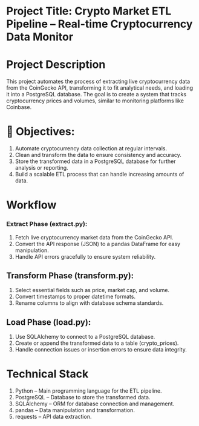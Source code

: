# Project Title: Crypto Market ETL Pipeline – Real-time Cryptocurrency Data Monitor

# Project Description
This project automates the process of extracting live cryptocurrency data from the CoinGecko API, transforming it to fit analytical needs, and loading it into a PostgreSQL database.
The goal is to create a system that tracks cryptocurrency prices and volumes, similar to monitoring platforms like Coinbase.

# 🎯 Objectives:
1. Automate cryptocurrency data collection at regular intervals.
2. Clean and transform the data to ensure consistency and accuracy.
3. Store the transformed data in a PostgreSQL database for further analysis or reporting.
4. Build a scalable ETL process that can handle increasing amounts of data.

# Workflow
### Extract Phase (extract.py):
1. Fetch live cryptocurrency market data from the CoinGecko API.
2. Convert the API response (JSON) to a pandas DataFrame for easy manipulation.
3. Handle API errors gracefully to ensure system reliability.

## Transform Phase (transform.py):
1. Select essential fields such as price, market cap, and volume.
2. Convert timestamps to proper datetime formats.
3. Rename columns to align with database schema standards.

## Load Phase (load.py):
1. Use SQLAlchemy to connect to a PostgreSQL database.
2. Create or append the transformed data to a table (crypto_prices).
3. Handle connection issues or insertion errors to ensure data integrity.

# Technical Stack
1. Python – Main programming language for the ETL pipeline.
2. PostgreSQL – Database to store the transformed data.
3. SQLAlchemy – ORM for database connection and management.
4. pandas – Data manipulation and transformation.
5. requests – API data extraction.
